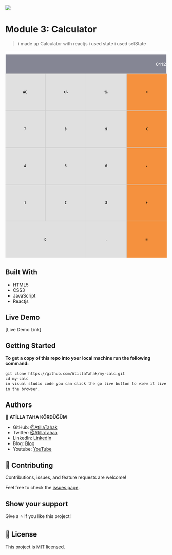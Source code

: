 ![](https://img.shields.io/badge/Microverse-blueviolet)

# Module 3: Calculator

> i made up Calculator with reactjs 
> i used state
> i used setState

![screenshot](./app_screenshot.png)


## Built With

- HTML5
- CSS3
- JavaScript
- Reactjs

## Live Demo

[Live Demo Link]




## Getting Started

**To get a copy of this repo into your local machine run the following command:**
```
git clone https://github.com/AtillaTahak/my-calc.git
cd my-calc
in visual studio code you can click the go live button to view it live in the browser.
```




## Authors

👤 **ATİLLA TAHA KÖRDÜĞÜM**

- GitHub: [@AtillaTahak](https://github.com/AtillaTahak)
- Twitter: [@AtillaTahaa](https://twitter.com/AtillaTahaa)
- LinkedIn: [LinkedIn](https://www.linkedin.com/in/atilla-taha-kördüğüm-a93702186/)
- Blog: [Blog](atillataha.blogspot.com)
- Youtube: [YouTube](https://www.youtube.com/channel/UCmoD0x4Z9vdG2PCsI5p8FYg)





## 🤝 Contributing

Contributions, issues, and feature requests are welcome!

Feel free to check the [issues page](../../issues/).

## Show your support

Give a ⭐️ if you like this project!


## 📝 License

This project is [MIT](./MIT.md) licensed.
